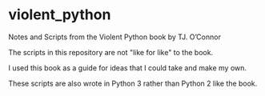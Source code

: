 # violent_python
Notes and Scripts from the Violent Python book by TJ. O’Connor

The scripts in this repository are not "like for like" to the book.

I used this book as a guide for ideas that I could take and make my own.

These scripts are also wrote in Python 3 rather than Python 2 like the book.
